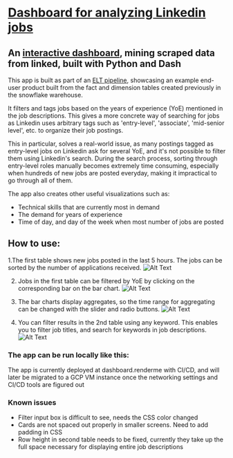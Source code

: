 # [Dashboard for analyzing Linkedin jobs](https://easy-bottles-grin-34-125-254-54.loca.lt)

## An [interactive dashboard](https://easy-bottles-grin-34-125-254-54.loca.lt), mining scraped data from linked, built with Python and Dash

This app is built as part of an [ELT pipeline](https://github.com/MubassirAhmed/ELT-Data-Pipeline), showcasing an example end-user product built from the fact and dimension tables created previously in the snowflake warehouse. 

It filters and tags jobs based on the years of experience (YoE) mentioned in the job descriptions. This gives a more concrete way of searching for jobs as Linkedin uses arbitrary tags such as 'entry-level', 'associate', 'mid-senior level', etc. to organize their job postings.

This in particular, solves a real-world issue, as many postings tagged as entry-level jobs on Linkedin ask for several YoE, and it's not possible to filter them using Linkedin's search. During the search process, sorting through entry-level roles manually becomes extremely time consuming, especially when hundreds of new jobs are posted everyday, making it impractical to go through all of them. 

The app also creates other useful visualizations such as:

* Technical skills that are currently most in demand
* The demand for years of experience
* Time of day, and day of the week when most number of jobs are posted

## How to use:
1.The first table shows new jobs posted in the last 5 hours. The jobs can be sorted by the number of applications received.
![Alt Text](https://media.giphy.com/media/ZHNF7pWf8732V9dpoM/giphy.gif)

2. Jobs in the first table can be filtered by YoE by clicking on the corresponding bar on the bar chart.
![Alt Text](https://media.giphy.com/media/T5BTftQVy2sMqcaFF6/giphy.gif)

3. The bar charts display aggregates, so the time range for aggregating can be changed with the slider and radio buttons.
![Alt Text](https://media.giphy.com/media/ZjhLBSry5UfLPGoKfE/giphy.gif)

4. You can filter results in the 2nd table using any keyword. This enables you to filter job titles, and search for keywords in job descriptions.
![Alt Text](https://media.giphy.com/media/RWo6c6dOWt7W2HJiYd/giphy.gif)


### The app can be run locally like this:
The app is currently deployed at dashboard.renderme with CI/CD, and will later be migrated to a GCP VM instance once the networking settings and CI/CD tools are figured out


### Known issues
* Filter input box is difficult to see, needs the CSS color changed
* Cards are not spaced out properly in smaller screens. Need to add padding in CSS
* Row height in second table needs to be fixed, currently they take up the full space necessary for displaying entire job descriptions

